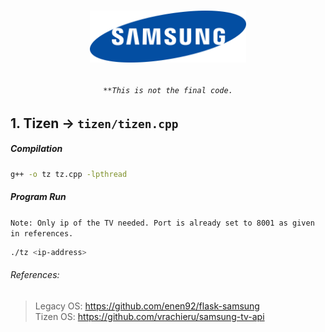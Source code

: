 # <p align="center"><img width="250" src="test/1280px-Samsung_Logo.svg.png"/></p>

###### <p align="center">`**This is not the final code.`</p>
## 1. Tizen → `tizen/tizen.cpp`
##### Compilation
```bash
g++ -o tz tz.cpp -lpthread
```
##### Program Run
`Note: Only ip of the TV needed. Port is already set to 8001 as given in references.`
```bash
./tz <ip-address>
```
###### References:
>Legacy OS: https://github.com/enen92/flask-samsung <br>
>Tizen OS: https://github.com/vrachieru/samsung-tv-api

